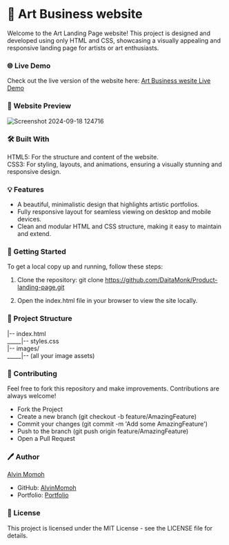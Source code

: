 # 🎨 Art Business website
Welcome to the Art Landing Page website! This project is designed and developed using only HTML and CSS, showcasing a visually appealing and responsive landing page for artists or art enthusiasts.

### 🌐 Live Demo
Check out the live version of the website here: [Art Business wesite Live Demo](https://daitamonk.github.io/Product-landing-page/)

### 📸 Website Preview

![Screenshot 2024-09-18 124716](https://github.com/user-attachments/assets/c654dfd8-2675-491f-a60a-c055ba68a6ae)

### 🛠️ Built With
HTML5: For the structure and content of the website.  
CSS3: For styling, layouts, and animations, ensuring a visually stunning and responsive design.

### 💡 Features
- A beautiful, minimalistic design that highlights artistic portfolios.
- Fully responsive layout for seamless viewing on desktop and mobile devices.
- Clean and modular HTML and CSS structure, making it easy to maintain and extend.

### 🚀 Getting Started
To get a local copy up and running, follow these steps:

1. Clone the repository: git clone https://github.com/DaitaMonk/Product-landing-page.git

2. Open the index.html file in your browser to view the site locally.

### 📂 Project Structure

|-- index.html   
_____|-- styles.css  
|-- images/  
_____|-- (all your image assets)

### 🤝 Contributing
Feel free to fork this repository and make improvements. Contributions are always welcome!

- Fork the Project
- Create a new branch (git checkout -b feature/AmazingFeature)
- Commit your changes (git commit -m 'Add some AmazingFeature')
- Push to the branch (git push origin feature/AmazingFeature)
- Open a Pull Request
### 🖊️ Author
[Alvin Momoh](https://github.com/DaitaMonk?tab=repositories)

- GitHub: [AlvinMomoh](https://github.com/DaitaMonk?tab=repositories)
- Portfolio: [Portfolio](https://daitamonk.github.io/Alvins-portfolio-website/index.html)

### 📄 License
This project is licensed under the MIT License - see the LICENSE file for details.
